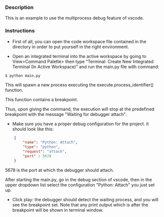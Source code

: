 ### Description

This is an example to use the multiprocess debug feature
of vscode.

### Instructions


* First of all, you can open the code workspace file contained in the directory in order to
put yourself in the right environment.

* Open an integrated terminal into the active workspace by going to
View>Command Palette> then type "Terminal: Create New Integrated Terminal (In Active Workspace)"
and run the main.py file with command: 
```console
$ python main.py
```
This will spawn a new process executing the execute.process_identifier() function.

This function contains a breakpoint.

Thus, upon giving the command, the execution will stop at the predefined breakpoint
with the message "Waiting for debugger attach".

* Make sure you have a proper debug configuration for the project.
it should look like this:

```json
    {
        "name": "Python: Attach",
        "type": "python",
        "request": "attach",
        "port" : 5678
    }
```
5678 is the port at which the debugger should attach.

After starting the main.py, go in the debug section of vscode, then in the upper dropdown list
select the configuration "Python: Attach" you just set up.
* Click play: the debugger should detect the waiting process, and you will see the breakpoint set.
Note that any print output which is after the breakpoint will be shown in terminal window.
